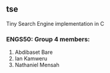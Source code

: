 ## tse
Tiny Search Engine implementation in C

### ENGS50: Group 4 members:
1. Abdibaset Bare
2. Ian Kamweru
3. Nathaniel Mensah
